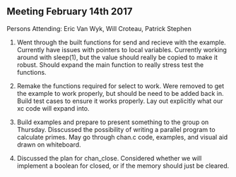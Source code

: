 ## Meeting February 14th 2017

Persons Attending: Eric Van Wyk, Will Croteau, Patrick Stephen

1.  Went through the built functions for send and recieve with the example.  Currently have issues with
    pointers to local variables.  Currently working around with sleep(1), but the value should really be
    copied to make it robust.  Should expand the main function to really stress test the functions.

2.  Remake the functions required for select to work.  Were removed to get the example to work properly,
    but should be need to be added back in.  Build test cases to ensure it works properly.  Lay out explicitly
    what our xc code will expand into.
    
3.  Build examples and prepare to present something to the group on Thursday.  Disscussed the possibility
    of writing a parallel program to calculate primes.  May go through chan.c code, examples, and visual
    aid drawn on whiteboard.
    
4.  Discussed the plan for chan_close.  Considered whether we will implement a boolean for closed, or if
    the memory should just be cleared.